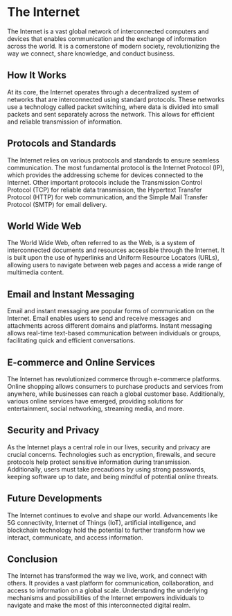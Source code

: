 # The Internet

The Internet is a vast global network of interconnected computers and devices that enables communication and the exchange of information across the world. It is a cornerstone of modern society, revolutionizing the way we connect, share knowledge, and conduct business.

## How It Works

At its core, the Internet operates through a decentralized system of networks that are interconnected using standard protocols. These networks use a technology called packet switching, where data is divided into small packets and sent separately across the network. This allows for efficient and reliable transmission of information.

## Protocols and Standards

The Internet relies on various protocols and standards to ensure seamless communication. The most fundamental protocol is the Internet Protocol (IP), which provides the addressing scheme for devices connected to the Internet. Other important protocols include the Transmission Control Protocol (TCP) for reliable data transmission, the Hypertext Transfer Protocol (HTTP) for web communication, and the Simple Mail Transfer Protocol (SMTP) for email delivery.

## World Wide Web

The World Wide Web, often referred to as the Web, is a system of interconnected documents and resources accessible through the Internet. It is built upon the use of hyperlinks and Uniform Resource Locators (URLs), allowing users to navigate between web pages and access a wide range of multimedia content.

## Email and Instant Messaging

Email and instant messaging are popular forms of communication on the Internet. Email enables users to send and receive messages and attachments across different domains and platforms. Instant messaging allows real-time text-based communication between individuals or groups, facilitating quick and efficient conversations.

## E-commerce and Online Services

The Internet has revolutionized commerce through e-commerce platforms. Online shopping allows consumers to purchase products and services from anywhere, while businesses can reach a global customer base. Additionally, various online services have emerged, providing solutions for entertainment, social networking, streaming media, and more.

## Security and Privacy

As the Internet plays a central role in our lives, security and privacy are crucial concerns. Technologies such as encryption, firewalls, and secure protocols help protect sensitive information during transmission. Additionally, users must take precautions by using strong passwords, keeping software up to date, and being mindful of potential online threats.

## Future Developments

The Internet continues to evolve and shape our world. Advancements like 5G connectivity, Internet of Things (IoT), artificial intelligence, and blockchain technology hold the potential to further transform how we interact, communicate, and access information.

## Conclusion

The Internet has transformed the way we live, work, and connect with others. It provides a vast platform for communication, collaboration, and access to information on a global scale. Understanding the underlying mechanisms and possibilities of the Internet empowers individuals to navigate and make the most of this interconnected digital realm.
